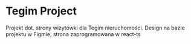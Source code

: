 # Tegim Project

Projekt dot. strony wizytówki dla Tegim nieruchomości. Design na bazie projektu w Figmie, strona zaprogramowana w react-ts
